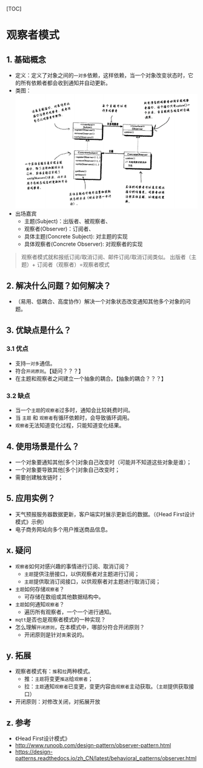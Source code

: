 [TOC]

# 观察者模式
## 1. 基础概念
* 定义：定义了对象之间的`一对多`依赖，这样依赖，当一个对象改变状态时，它的所有依赖者都会收到通知并自动更新。
* 类图：
![类图](classdiagram.png)
* 出场嘉宾
    * 主题(Subject)：出版者、被观察者、
    * 观察者(Observer)：订阅者、
    * 具体主题(Concrete Subject): 对主题的实现
    * 具体观察者(Concrete Observer): 对观察者的实现


> 观察者模式就和报纸订阅/取消订阅、邮件订阅/取消订阅类似。
> 出版者（主题）+ 订阅者（观察者）=观察者模式

## 2. 解决什么问题？如何解决？
* （易用、低耦合、高度协作）解决一个对象状态改变通知其他多个对象的问题。


## 3. 优缺点是什么？
### 3.1 优点
* 支持`一对多`通信。
* 符合`开闭原则`。【疑问？？？】
* 在主题和观察者之间建立一个抽象的耦合。【抽象的耦合？？？】


### 3.2 缺点
* 当一个`主题`的`观察者`过多时，通知会比较耗费时间。
* 当 `主题` 和 `观察者`有循环依赖时，会导致循环调用。
* `观察者`无法知道变化过程，只能知道变化结果。

## 4. 使用场景是什么？
* 一个对象要通知其他[多个]对象自己改变时（可能并不知道这些对象是谁）；
* 一个对象要导致其他[多个]对象自己改变时；
* 需要创建触发链时；

## 5. 应用实例？
* 天气预报服务器数据更新，客户端实时展示更新后的数据。（《Head First设计模式》示例）
* 电子商务网站向多个用户推送商品信息。

## x. 疑问
* `观察者`如何对感兴趣的事情进行订阅、取消订阅？
    * `主题`提供注册接口，以供观察者对主题进行订阅；
    * `主题`提供取消订阅接口，以供观察者对主题进行取消订阅；
* `主题`如何存储`观察者`？
    * 可存储在数组或其他数据结构中。
* `主题`如何通知`观察者`？
    * 遍历所有观察者，一个一个进行通知。
* `mqtt`是否也是观察者模式的一种实现？
* 怎么理解`开闭原则`，在本模式中，哪部分符合开闭原则？
    * 开闭原则是针对`类`来说的。

## y. 拓展
* 观察者模式有：`推`和`拉`两种模式。
    * 推：`主题`将变更`推送`给`观察者`；
    * 拉：`主题`通知`观察者`已变更，变更内容由`观察者`主动获取。（`主题`提供获取接口）
* 开闭原则：对修改关闭，对拓展开放

## z. 参考
* 《Head First设计模式》
* http://www.runoob.com/design-pattern/observer-pattern.html
* https://design-patterns.readthedocs.io/zh_CN/latest/behavioral_patterns/observer.html





